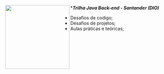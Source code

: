 ***_Trilha Java Back-end - Santander (DIO)_**
<img align="left" width="200" height="200" src="https://github.com/estelaalmeida/Santander-2024-Backend-com-Java/assets/76489384/7767d0b3-9d71-4b7f-83e6-4a448116052d">

- Desafios de codigo;                   
- Desafios de projetos;
- Aulas práticas e teóricas;       
